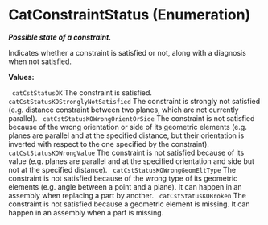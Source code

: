 # CatConstraintStatus (Enumeration)

**_Possible state of a constraint._**

Indicates whether a constraint is satisfied or not, along with a diagnosis when not satisfied.

**Values:**

` catCstStatusOK`      The constraint is satisfied.
` catCstStatusKOStronglyNotSatisfied`      The constraint is strongly not satisfied (e.g. distance constraint between two planes, which are not currently parallel).
` catCstStatusKOWrongOrientOrSide`      The constraint is not satisfied because of the wrong orientation or side of its geometric elements (e.g. planes are parallel and at the specified distance, but their orientation is inverted with respect to the one specified by the constraint).
` catCstStatusKOWrongValue`      The constraint is not satisfied because of its value (e.g. planes are parallel and at the specified orientation and side but not at the specified distance).
` catCstStatusKOWrongGeomEltType`      The constraint is not satisfied because of the wrong type of its geometric elements (e.g. angle between a point and a plane). It can happen in an assembly when replacing a part by another.
` catCstStatusKOBroken`      The constraint is not satisfied because a geometric element is missing. It can happen in an assembly when a part is missing.